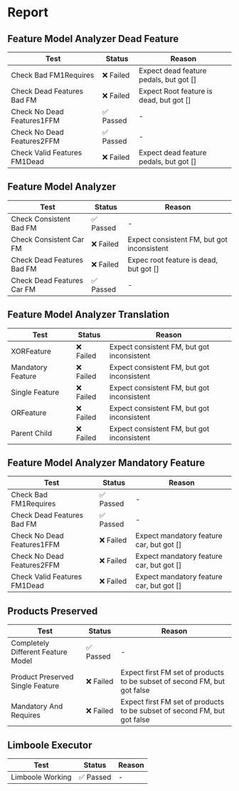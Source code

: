 
# Report

## Feature Model Analyzer Dead Feature

| Test | Status | Reason |
| --- | --- | --- |
| Check Bad FM1Requires | ❌ Failed |  Expect dead feature pedals, but got []  |
| Check Dead Features Bad FM | ❌ Failed |  Expect Root feature is dead, but got []  |
| Check No Dead Features1FFM | ✅ Passed | - |
| Check No Dead Features2FFM | ✅ Passed | - |
| Check Valid Features FM1Dead | ❌ Failed |  Expect dead feature pedals, but got []  |
## Feature Model Analyzer

| Test | Status | Reason |
| --- | --- | --- |
| Check Consistent Bad FM | ✅ Passed | - |
| Check Consistent Car FM | ❌ Failed |  Expect consistent FM, but got inconsistent  |
| Check Dead Features Bad FM | ❌ Failed |  Expec root feature is dead, but got []  |
| Check Dead Features Car FM | ✅ Passed | - |
## Feature Model Analyzer Translation

| Test | Status | Reason |
| --- | --- | --- |
| XORFeature | ❌ Failed |  Expect consistent FM, but got inconsistent  |
| Mandatory Feature | ❌ Failed |  Expect consistent FM, but got inconsistent  |
| Single Feature | ❌ Failed |  Expect consistent FM, but got inconsistent  |
| ORFeature | ❌ Failed |  Expect consistent FM, but got inconsistent  |
| Parent Child | ❌ Failed |  Expect consistent FM, but got inconsistent  |
## Feature Model Analyzer Mandatory Feature

| Test | Status | Reason |
| --- | --- | --- |
| Check Bad FM1Requires | ✅ Passed | - |
| Check Dead Features Bad FM | ✅ Passed | - |
| Check No Dead Features1FFM | ❌ Failed |  Expect mandatory feature car, but got []  |
| Check No Dead Features2FFM | ❌ Failed |  Expect mandatory feature car, but got []  |
| Check Valid Features FM1Dead | ❌ Failed |  Expect mandatory feature car, but got []  |
## Products Preserved

| Test | Status | Reason |
| --- | --- | --- |
| Completely Different Feature Model | ✅ Passed | - |
| Product Preserved Single Feature | ❌ Failed |  Expect first FM set of products to be subset of second FM, but got false  |
| Mandatory And Requires | ❌ Failed |  Expect first FM set of products to be subset of second FM, but got false  |
## Limboole Executor

| Test | Status | Reason |
| --- | --- | --- |
| Limboole Working | ✅ Passed | - |
